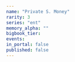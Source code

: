 ```yaml
---
name: "Private S. Money"
rarity: 3
series: "ent"
memory_alpha: ""
bigbook_tier:
events:
in_portal: false
published: false
---
```

